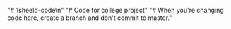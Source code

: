 "# 1sheeld-code\n" 
"# Code for college project"
"# When you're changing code here, create a branch and don't commit to master."
